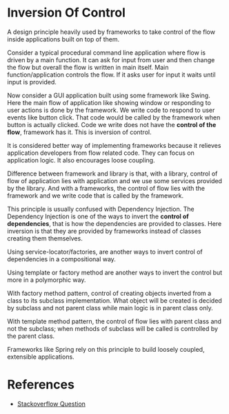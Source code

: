 # Inversion Of Control
A design principle heavily used by frameworks to take control of the flow inside applications built on top of them.

Consider a typical procedural command line application where flow is driven by a main function.
It can ask for input from user and then change the flow but overall the flow is written in main itself.
Main function/application controls the flow. If it asks user for input it waits until input is provided.

Now consider a GUI application built using some framework like Swing. 
Here the main flow of application like showing window or responding to user actions is done by the framework.
We write code to respond to user events like button click. That code would be called by the framework when button is actually clicked.
Code we write does not have the **control of the flow**, framework has it.
This is inversion of control.  

It is considered better way of implementing frameworks because it relieves application developers from flow related code.
They can focus on application logic. 
It also encourages loose coupling. 

Difference between framework and library is that, 
with a library, control of flow of application lies with application and we use some services provided by the library.
And with a frameworks, the control of flow lies with the framework and we write code that is called by the framework.

  
This principle is usually confused with Dependency Injection. 
The Dependency Injection is one of the ways to invert the **control of dependencies**, that is how the dependencies are provided to classes. 
Here inversion is that they are provided by frameworks instead of classes creating them themselves.

Using service-locator/factories, are another ways to invert control of dependencies in a compositional way.

Using template or factory method are another ways to invert the control but more in a polymorphic way.

With factory method pattern, control of creating objects inverted from a class to its subclass implementation. 
What object will be created is decided by subclass and not parent class while main logic is in parent class only. 

With template method pattern, the control of flow lies with parent class and not the subclass; when methods of subclass will be called is controlled by the parent class.

Frameworks like Spring rely on this principle to build loosely coupled, extensible applications.

# References
* [Stackoverflow Question](https://stackoverflow.com/questions/6550700/inversion-of-control-vs-dependency-injection)      